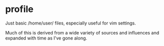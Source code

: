 # profile

Just basic /home/user/ files, especially useful for vim settings.

Much of this is derived from a wide variety of sources and influences and expanded with time as I've gone along.
